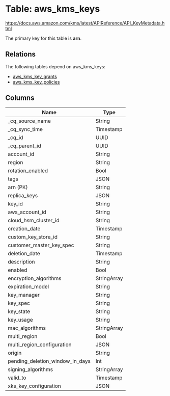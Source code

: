 # Table: aws_kms_keys

https://docs.aws.amazon.com/kms/latest/APIReference/API_KeyMetadata.html

The primary key for this table is **arn**.

## Relations

The following tables depend on aws_kms_keys:
  - [aws_kms_key_grants](aws_kms_key_grants)
  - [aws_kms_key_policies](aws_kms_key_policies)

## Columns

| Name          | Type          |
| ------------- | ------------- |
|_cq_source_name|String|
|_cq_sync_time|Timestamp|
|_cq_id|UUID|
|_cq_parent_id|UUID|
|account_id|String|
|region|String|
|rotation_enabled|Bool|
|tags|JSON|
|arn (PK)|String|
|replica_keys|JSON|
|key_id|String|
|aws_account_id|String|
|cloud_hsm_cluster_id|String|
|creation_date|Timestamp|
|custom_key_store_id|String|
|customer_master_key_spec|String|
|deletion_date|Timestamp|
|description|String|
|enabled|Bool|
|encryption_algorithms|StringArray|
|expiration_model|String|
|key_manager|String|
|key_spec|String|
|key_state|String|
|key_usage|String|
|mac_algorithms|StringArray|
|multi_region|Bool|
|multi_region_configuration|JSON|
|origin|String|
|pending_deletion_window_in_days|Int|
|signing_algorithms|StringArray|
|valid_to|Timestamp|
|xks_key_configuration|JSON|